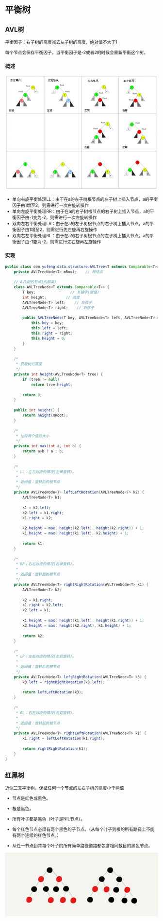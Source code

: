 # 平衡树



## AVL树

平衡因子：右子树的高度减去左子树的高度，绝对值不大于1

每个节点会保存平衡因子，当平衡因子是-2或者2的时候会重新平衡这个树。



### 概述

![](../images/leetcode-06.jpg)



+ 单向右旋平衡处理LL：由于在a的左子树根节点的左子树上插入节点，a的平衡因子由1增至2，则需进行一次右旋转操作
+ 单向左旋平衡处理RR：由于在a的右子树根节点的右子树上插入节点，a的平衡因子由-1变为-2，则需进行一次左旋转操作
+ 双向左右平衡处理LR：由于在a的左子树根节点的右子树上插入节点，a的平衡因子由1增至2，则需进行先左旋再右旋操作
+ 双向右左平衡处理RL：由于在a的右子树根节点的左子树上插入节点，a的平衡因子由-1变为-2，则需进行先右旋再左旋操作



### 实现

```JAVA
public class com.yufeng.data.structure.AVLTree<T extends Comparable<T>> {
    private AVLTreeNode<T> mRoot;    // 根结点

    // AVL树的节点(内部类)
    class AVLTreeNode<T extends Comparable<T>> {
        T key;                // 关键字(键值)
        int height;         // 高度
        AVLTreeNode<T> left;    // 左孩子
        AVLTreeNode<T> right;    // 右孩子

        public AVLTreeNode(T key, AVLTreeNode<T> left, AVLTreeNode<T> right) {
            this.key = key;
            this.left = left;
            this.right = right;
            this.height = 0;
        }
    }
    
    /*
     * 获取树的高度
     */
    private int height(AVLTreeNode<T> tree) {
        if (tree != null)
            return tree.height;

        return 0;
    }

    public int height() {
        return height(mRoot);
    }
    
    /*
     * 比较两个值的大小
     */
    private int max(int a, int b) {
        return a>b ? a : b;
    }
    
    /*
     * LL：左左对应的情况(左单旋转)。
     *
     * 返回值：旋转后的根节点
     */
    private AVLTreeNode<T> leftLeftRotation(AVLTreeNode<T> k2) {
        AVLTreeNode<T> k1;

        k1 = k2.left;
        k2.left = k1.right;
        k1.right = k2;

        k2.height = max( height(k2.left), height(k2.right)) + 1;
        k1.height = max( height(k1.left), k2.height) + 1;

        return k1;
    }
    
    /*
     * RR：右右对应的情况(右单旋转)。
     *
     * 返回值：旋转后的根节点
     */
    private AVLTreeNode<T> rightRightRotation(AVLTreeNode<T> k1) {
        AVLTreeNode<T> k2;

        k2 = k1.right;
        k1.right = k2.left;
        k2.left = k1;

        k1.height = max( height(k1.left), height(k1.right)) + 1;
        k2.height = max( height(k2.right), k1.height) + 1;

        return k2;
    }
    
    /*
     * LR：左右对应的情况(左双旋转)。
     *
     * 返回值：旋转后的根节点
     */
    private AVLTreeNode<T> leftRightRotation(AVLTreeNode<T> k3) {
        k3.left = rightRightRotation(k3.left);

        return leftLeftRotation(k3);
    }
    
    /*
     * RL：右左对应的情况(右双旋转)。
     *
     * 返回值：旋转后的根节点
     */
    private AVLTreeNode<T> rightLeftRotation(AVLTreeNode<T> k1) {
        k1.right = leftLeftRotation(k1.right);

        return rightRightRotation(k1);
    }
}    
```



## 红黑树

近似二叉平衡树，保证任何一个节点的左右子树的高度小于两倍

+ 节点是红色或黑色。

+ 根是黑色。

+ 所有叶子都是黑色（叶子是NIL节点）。

+ 每个红色节点必须有两个黑色的子节点。（从每个叶子到根的所有路径上不能有两个连续的红色节点。）

+ 从任一节点到其每个叶子的所有简单路径道路都包含相同数目的黑色节点。

![](../images/leetcode-64.jpg)
